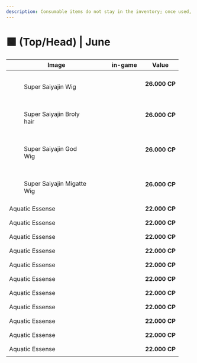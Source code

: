 ```yaml
---
description: Consumable items do not stay in the inventory; once used, they are discarded.
---
```


# 🟩 (Top/Head) | June

<table><thead><tr><th width="255.6666259765625">Image</th><th>in-game</th><th>Value</th></tr></thead><tbody><tr><td><div><figure><img src="../../../../../.gitbook/assets/image (667).png" alt=""><figcaption><p>Super Saiyajin Wig</p></figcaption></figure></div></td><td><div><figure><img src="../../../../../.gitbook/assets/2 (1).gif" alt=""><figcaption></figcaption></figure></div></td><td><strong>26.000 CP</strong></td></tr><tr><td><div><figure><img src="../../../../../.gitbook/assets/image (668).png" alt=""><figcaption><p>Super Saiyajin Broly hair</p></figcaption></figure></div></td><td><div><figure><img src="../../../../../.gitbook/assets/1.gif" alt=""><figcaption></figcaption></figure></div></td><td><strong>26.000 CP</strong></td></tr><tr><td><div><figure><img src="../../../../../.gitbook/assets/image (669).png" alt=""><figcaption><p>Super Saiyajin God Wig</p></figcaption></figure></div></td><td><div><figure><img src="../../../../../.gitbook/assets/3.gif" alt=""><figcaption></figcaption></figure></div></td><td><strong>26.000 CP</strong></td></tr><tr><td><div><figure><img src="../../../../../.gitbook/assets/image (670).png" alt=""><figcaption><p>Super Saiyajin Migatte Wig</p></figcaption></figure></div></td><td><div><figure><img src="../../../../../.gitbook/assets/4.gif" alt=""><figcaption></figcaption></figure></div></td><td><strong>26.000 CP</strong></td></tr><tr><td><img src="../../../../../.gitbook/assets/image (697).png" alt="">Aquatic Essense</td><td><div><figure><img src="../../../../../.gitbook/assets/1 (1).gif" alt=""><figcaption></figcaption></figure></div></td><td><strong>22.000 CP</strong></td></tr><tr><td><img src="../../../../../.gitbook/assets/image (698).png" alt="">Aquatic Essense</td><td><div><figure><img src="../../../../../.gitbook/assets/2 (2).gif" alt=""><figcaption></figcaption></figure></div></td><td><strong>22.000 CP</strong></td></tr><tr><td><img src="../../../../../.gitbook/assets/image (699).png" alt="">Aquatic Essense</td><td><div><figure><img src="../../../../../.gitbook/assets/3 (1).gif" alt=""><figcaption></figcaption></figure></div></td><td><strong>22.000 CP</strong></td></tr><tr><td><img src="../../../../../.gitbook/assets/image (700).png" alt="">Aquatic Essense</td><td><div><figure><img src="../../../../../.gitbook/assets/4 (1).gif" alt=""><figcaption></figcaption></figure></div></td><td><strong>22.000 CP</strong></td></tr><tr><td><img src="../../../../../.gitbook/assets/image (701).png" alt="">Aquatic Essense</td><td><div><figure><img src="../../../../../.gitbook/assets/5 (1).gif" alt=""><figcaption></figcaption></figure></div></td><td><strong>22.000 CP</strong></td></tr><tr><td><img src="../../../../../.gitbook/assets/image (702).png" alt="">Aquatic Essense</td><td><div><figure><img src="../../../../../.gitbook/assets/6 (1).gif" alt=""><figcaption></figcaption></figure></div></td><td><strong>22.000 CP</strong></td></tr><tr><td><img src="../../../../../.gitbook/assets/image (703).png" alt="">Aquatic Essense</td><td><div><figure><img src="../../../../../.gitbook/assets/7 (1).gif" alt=""><figcaption></figcaption></figure></div></td><td><strong>22.000 CP</strong></td></tr><tr><td><img src="../../../../../.gitbook/assets/image (704).png" alt="">Aquatic Essense</td><td><div><figure><img src="../../../../../.gitbook/assets/8 (1).gif" alt=""><figcaption></figcaption></figure></div></td><td><strong>22.000 CP</strong></td></tr><tr><td><img src="../../../../../.gitbook/assets/image (705).png" alt="">Aquatic Essense</td><td><div><figure><img src="../../../../../.gitbook/assets/9 (1).gif" alt=""><figcaption></figcaption></figure></div></td><td><strong>22.000 CP</strong></td></tr><tr><td><img src="../../../../../.gitbook/assets/image (706).png" alt="">Aquatic Essense</td><td><div><figure><img src="../../../../../.gitbook/assets/10 (1).gif" alt=""><figcaption></figcaption></figure></div></td><td><strong>22.000 CP</strong></td></tr><tr><td><img src="../../../../../.gitbook/assets/image (707).png" alt="">Aquatic Essense</td><td><div><figure><img src="../../../../../.gitbook/assets/11 (1).gif" alt=""><figcaption></figcaption></figure></div></td><td><strong>22.000 CP</strong></td></tr></tbody></table>
